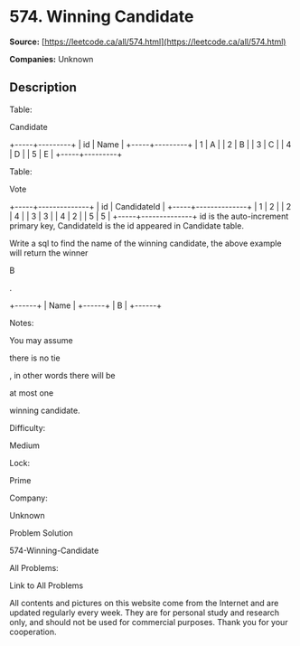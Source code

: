 # 574. Winning Candidate

**Source:** [https://leetcode.ca/all/574.html](https://leetcode.ca/all/574.html)

**Companies:** Unknown

## Description

Table:

Candidate

+-----+---------+
| id  | Name    |
+-----+---------+
| 1   | A       |
| 2   | B       |
| 3   | C       |
| 4   | D       |
| 5   | E       |
+-----+---------+

Table:

Vote

+-----+--------------+
| id  | CandidateId  |
+-----+--------------+
| 1   |     2        |
| 2   |     4        |
| 3   |     3        |
| 4   |     2        |
| 5   |     5        |
+-----+--------------+
id is the auto-increment primary key,
CandidateId is the id appeared in Candidate table.

Write a sql to find the name of the winning candidate, the above example will return the
        winner

B

.

+------+
| Name |
+------+
| B    |
+------+

Notes:

You may assume

there is no tie

, in other words there will be

at most one

winning candidate.

Difficulty:

Medium

Lock:

Prime

Company:

Unknown

Problem Solution

574-Winning-Candidate

All Problems:

Link to All Problems

All contents and pictures on this website come from the Internet and are updated regularly every week. They are for personal study and research only, and should not be used for commercial purposes. Thank you for your cooperation.

